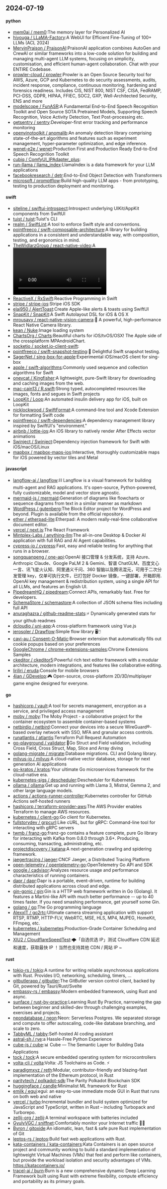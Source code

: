 ## 2024-07-19

#### python
* [mem0ai / mem0](https://github.com/mem0ai/mem0):The memory layer for Personalized AI
* [hiyouga / LLaMA-Factory](https://github.com/hiyouga/LLaMA-Factory):A WebUI for Efficient Fine-Tuning of 100+ LLMs (ACL 2024)
* [MervinPraison / PraisonAI](https://github.com/MervinPraison/PraisonAI):PraisonAI application combines AutoGen and CrewAI or similar frameworks into a low-code solution for building and managing multi-agent LLM systems, focusing on simplicity, customisation, and efficient human-agent collaboration. Chat with your ENTIRE Codebase.
* [prowler-cloud / prowler](https://github.com/prowler-cloud/prowler):Prowler is an Open Source Security tool for AWS, Azure, GCP and Kubernetes to do security assessments, audits, incident response, compliance, continuous monitoring, hardening and forensics readiness. Includes CIS, NIST 800, NIST CSF, CISA, FedRAMP, PCI-DSS, GDPR, HIPAA, FFIEC, SOC2, GXP, Well-Architected Security, ENS and more
* [modelscope / FunASR](https://github.com/modelscope/FunASR):A Fundamental End-to-End Speech Recognition Toolkit and Open Source SOTA Pretrained Models, Supporting Speech Recognition, Voice Activity Detection, Text Post-processing etc.
* [getsentry / sentry](https://github.com/getsentry/sentry):Developer-first error tracking and performance monitoring
* [openvinotoolkit / anomalib](https://github.com/openvinotoolkit/anomalib):An anomaly detection library comprising state-of-the-art algorithms and features such as experiment management, hyper-parameter optimization, and edge inference.
* [wenet-e2e / wenet](https://github.com/wenet-e2e/wenet):Production First and Production Ready End-to-End Speech Recognition Toolkit
* [cubiq / ComfyUI_IPAdapter_plus](https://github.com/cubiq/ComfyUI_IPAdapter_plus):
* [run-llama / llama_index](https://github.com/run-llama/llama_index):LlamaIndex is a data framework for your LLM applications
* [facebookresearch / detr](https://github.com/facebookresearch/detr):End-to-End Object Detection with Transformers
* [microsoft / promptflow](https://github.com/microsoft/promptflow):Build high-quality LLM apps - from prototyping, testing to production deployment and monitoring.

#### swift
* [siteline / swiftui-introspect](https://github.com/siteline/swiftui-introspect):Introspect underlying UIKit/AppKit components from SwiftUI
* [tuist / tuist](https://github.com/tuist/tuist):Tuist's CLI
* [realm / SwiftLint](https://github.com/realm/SwiftLint):A tool to enforce Swift style and conventions.
* [pointfreeco / swift-composable-architecture](https://github.com/pointfreeco/swift-composable-architecture):A library for building applications in a consistent and understandable way, with composition, testing, and ergonomics in mind.
* [TheWidlarzGroup / react-native-video](https://github.com/TheWidlarzGroup/react-native-video):A <Video /> component for react-native
* [ReactiveX / RxSwift](https://github.com/ReactiveX/RxSwift):Reactive Programming in Swift
* [stripe / stripe-ios](https://github.com/stripe/stripe-ios):Stripe iOS SDK
* [elai950 / AlertToast](https://github.com/elai950/AlertToast):Create Apple-like alerts & toasts using SwiftUI
* [SnapKit / SnapKit](https://github.com/SnapKit/SnapKit):A Swift Autolayout DSL for iOS & OS X
* [mrousavy / react-native-vision-camera](https://github.com/mrousavy/react-native-vision-camera):📸 A powerful, high-performance React Native Camera library.
* [kean / Nuke](https://github.com/kean/Nuke):Image loading system
* [ChartsOrg / Charts](https://github.com/ChartsOrg/Charts):Beautiful charts for iOS/tvOS/OSX! The Apple side of the crossplatform MPAndroidChart.
* [socketio / socket.io-client-swift](https://github.com/socketio/socket.io-client-swift):
* [pointfreeco / swift-snapshot-testing](https://github.com/pointfreeco/swift-snapshot-testing):📸 Delightful Swift snapshot testing.
* [SagerNet / sing-box-for-apple](https://github.com/SagerNet/sing-box-for-apple):Experimental iOS/macOS client for sing-box
* [apple / swift-algorithms](https://github.com/apple/swift-algorithms):Commonly used sequence and collection algorithms for Swift
* [onevcat / Kingfisher](https://github.com/onevcat/Kingfisher):A lightweight, pure-Swift library for downloading and caching images from the web.
* [mac-cain13 / R.swift](https://github.com/mac-cain13/R.swift):Strong typed, autocompleted resources like images, fonts and segues in Swift projects
* [LoopKit / Loop](https://github.com/LoopKit/Loop):An automated insulin delivery app for iOS, built on LoopKit
* [nicklockwood / SwiftFormat](https://github.com/nicklockwood/SwiftFormat):A command-line tool and Xcode Extension for formatting Swift code
* [pointfreeco / swift-dependencies](https://github.com/pointfreeco/swift-dependencies):A dependency management library inspired by SwiftUI's "environment."
* [airbnb / lottie-ios](https://github.com/airbnb/lottie-ios):An iOS library to natively render After Effects vector animations
* [Swinject / Swinject](https://github.com/Swinject/Swinject):Dependency injection framework for Swift with iOS/macOS/Linux
* [mapbox / mapbox-maps-ios](https://github.com/mapbox/mapbox-maps-ios):Interactive, thoroughly customizable maps for iOS powered by vector tiles and Metal

#### javascript
* [langflow-ai / langflow](https://github.com/langflow-ai/langflow):⛓️ Langflow is a visual framework for building multi-agent and RAG applications. It's open-source, Python-powered, fully customizable, model and vector store agnostic.
* [mermaid-js / mermaid](https://github.com/mermaid-js/mermaid):Generation of diagrams like flowcharts or sequence diagrams from text in a similar manner as markdown
* [WordPress / gutenberg](https://github.com/WordPress/gutenberg):The Block Editor project for WordPress and beyond. Plugin is available from the official repository.
* [ether / etherpad-lite](https://github.com/ether/etherpad-lite):Etherpad: A modern really-real-time collaborative document editor.
* [vercel / next.js](https://github.com/vercel/next.js):The React Framework
* [Mintplex-Labs / anything-llm](https://github.com/Mintplex-Labs/anything-llm):The all-in-one Desktop & Docker AI application with full RAG and AI Agent capabilities.
* [cypress-io / cypress](https://github.com/cypress-io/cypress):Fast, easy and reliable testing for anything that runs in a browser.
* [songquanpeng / one-api](https://github.com/songquanpeng/one-api):OpenAI 接口管理 & 分发系统，支持 Azure、Anthropic Claude、Google PaLM 2 & Gemini、智谱 ChatGLM、百度文心一言、讯飞星火认知、阿里通义千问、360 智脑以及腾讯混元，可用于二次分发管理 key，仅单可执行文件，已打包好 Docker 镜像，一键部署，开箱即用. OpenAI key management & redistribution system, using a single API for all LLMs, and features an English UI.
* [PipedreamHQ / pipedream](https://github.com/PipedreamHQ/pipedream):Connect APIs, remarkably fast. Free for developers.
* [SchemaStore / schemastore](https://github.com/SchemaStore/schemastore):A collection of JSON schema files including full API
* [anuraghazra / github-readme-stats](https://github.com/anuraghazra/github-readme-stats):⚡ Dynamically generated stats for your github readmes
* [dcloudio / uni-app](https://github.com/dcloudio/uni-app):A cross-platform framework using Vue.js
* [jerosoler / Drawflow](https://github.com/jerosoler/Drawflow):Simple flow library 🖥️🖱️
* [cavi-au / Consent-O-Matic](https://github.com/cavi-au/Consent-O-Matic):Browser extension that automatically fills out cookie popups based on your preferences
* [GoogleChrome / chrome-extensions-samples](https://github.com/GoogleChrome/chrome-extensions-samples):Chrome Extensions Samples
* [ckeditor / ckeditor5](https://github.com/ckeditor/ckeditor5):Powerful rich text editor framework with a modular architecture, modern integrations, and features like collaborative editing.
* [liriliri / eruda](https://github.com/liriliri/eruda):Console for mobile browsers
* [4ian / GDevelop](https://github.com/4ian/GDevelop):🎮 Open-source, cross-platform 2D/3D/multiplayer game engine designed for everyone.

#### go
* [hashicorp / vault](https://github.com/hashicorp/vault):A tool for secrets management, encryption as a service, and privileged access management
* [moby / moby](https://github.com/moby/moby):The Moby Project - a collaborative project for the container ecosystem to assemble container-based systems
* [netbirdio / netbird](https://github.com/netbirdio/netbird):Connect your devices into a secure WireGuard®-based overlay network with SSO, MFA and granular access controls.
* [runatlantis / atlantis](https://github.com/runatlantis/atlantis):Terraform Pull Request Automation
* [go-playground / validator](https://github.com/go-playground/validator):💯Go Struct and Field validation, including Cross Field, Cross Struct, Map, Slice and Array diving
* [golang-migrate / migrate](https://github.com/golang-migrate/migrate):Database migrations. CLI and Golang library.
* [milvus-io / milvus](https://github.com/milvus-io/milvus):A cloud-native vector database, storage for next generation AI applications
* [go-kratos / kratos](https://github.com/go-kratos/kratos):Your ultimate Go microservices framework for the cloud-native era.
* [kubernetes-sigs / descheduler](https://github.com/kubernetes-sigs/descheduler):Descheduler for Kubernetes
* [ollama / ollama](https://github.com/ollama/ollama):Get up and running with Llama 3, Mistral, Gemma 2, and other large language models.
* [actions / actions-runner-controller](https://github.com/actions/actions-runner-controller):Kubernetes controller for GitHub Actions self-hosted runners
* [hashicorp / terraform-provider-aws](https://github.com/hashicorp/terraform-provider-aws):The AWS Provider enables Terraform to manage AWS resources.
* [kubernetes / client-go](https://github.com/kubernetes/client-go):Go client for Kubernetes.
* [fullstorydev / grpcurl](https://github.com/fullstorydev/grpcurl):Like cURL, but for gRPC: Command-line tool for interacting with gRPC servers
* [twmb / franz-go](https://github.com/twmb/franz-go):franz-go contains a feature complete, pure Go library for interacting with Kafka from 0.8.0 through 3.6+. Producing, consuming, transacting, administrating, etc.
* [projectdiscovery / katana](https://github.com/projectdiscovery/katana):A next-generation crawling and spidering framework.
* [jaegertracing / jaeger](https://github.com/jaegertracing/jaeger):CNCF Jaeger, a Distributed Tracing Platform
* [open-telemetry / opentelemetry-go](https://github.com/open-telemetry/opentelemetry-go):OpenTelemetry Go API and SDK
* [google / cadvisor](https://github.com/google/cadvisor):Analyzes resource usage and performance characteristics of running containers.
* [dapr / dapr](https://github.com/dapr/dapr):Dapr is a portable, event-driven, runtime for building distributed applications across cloud and edge.
* [gin-gonic / gin](https://github.com/gin-gonic/gin):Gin is a HTTP web framework written in Go (Golang). It features a Martini-like API with much better performance -- up to 40 times faster. If you need smashing performance, get yourself some Gin.
* [golang / go](https://github.com/golang/go):The Go programming language
* [AlexxIT / go2rtc](https://github.com/AlexxIT/go2rtc):Ultimate camera streaming application with support RTSP, RTMP, HTTP-FLV, WebRTC, MSE, HLS, MP4, MJPEG, HomeKit, FFmpeg, etc.
* [kubernetes / kubernetes](https://github.com/kubernetes/kubernetes):Production-Grade Container Scheduling and Management
* [XIU2 / CloudflareSpeedTest](https://github.com/XIU2/CloudflareSpeedTest):🌩「自选优选 IP」测试 Cloudflare CDN 延迟和速度，获取最快 IP ！当然也支持其他 CDN / 网站 IP ~

#### rust
* [tokio-rs / tokio](https://github.com/tokio-rs/tokio):A runtime for writing reliable asynchronous applications with Rust. Provides I/O, networking, scheduling, timers, ...
* [gitbutlerapp / gitbutler](https://github.com/gitbutlerapp/gitbutler):The GitButler version control client, backed by Git, powered by Tauri/Rust/Svelte
* [embassy-rs / embassy](https://github.com/embassy-rs/embassy):Modern embedded framework, using Rust and async.
* [sunface / rust-by-practice](https://github.com/sunface/rust-by-practice):Learning Rust By Practice, narrowing the gap between beginner and skilled-dev through challenging examples, exercises and projects.
* [neondatabase / neon](https://github.com/neondatabase/neon):Neon: Serverless Postgres. We separated storage and compute to offer autoscaling, code-like database branching, and scale to zero.
* [TabbyML / tabby](https://github.com/TabbyML/tabby):Self-hosted AI coding assistant
* [astral-sh / rye](https://github.com/astral-sh/rye):a Hassle-Free Python Experience
* [cube-js / cube](https://github.com/cube-js/cube):📊 Cube — The Semantic Layer for Building Data Applications
* [tock / tock](https://github.com/tock/tock):A secure embedded operating system for microcontrollers
* [volta-cli / volta](https://github.com/volta-cli/volta):Volta: JS Toolchains as Code. ⚡
* [paradigmxyz / reth](https://github.com/paradigmxyz/reth):Modular, contributor-friendly and blazing-fast implementation of the Ethereum protocol, in Rust
* [paritytech / polkadot-sdk](https://github.com/paritytech/polkadot-sdk):The Parity Polkadot Blockchain SDK
* [huggingface / candle](https://github.com/huggingface/candle):Minimalist ML framework for Rust
* [emilk / egui](https://github.com/emilk/egui):egui: an easy-to-use immediate mode GUI in Rust that runs on both web and native
* [vercel / turbo](https://github.com/vercel/turbo):Incremental bundler and build system optimized for JavaScript and TypeScript, written in Rust – including Turbopack and Turborepo.
* [zellij-org / zellij](https://github.com/zellij-org/zellij):A terminal workspace with batteries included
* [GyulyVGC / sniffnet](https://github.com/GyulyVGC/sniffnet):Comfortably monitor your Internet traffic 🕵️‍♂️
* [Byron / gitoxide](https://github.com/Byron/gitoxide):An idiomatic, lean, fast & safe pure Rust implementation of Git
* [leptos-rs / leptos](https://github.com/leptos-rs/leptos):Build fast web applications with Rust.
* [kata-containers / kata-containers](https://github.com/kata-containers/kata-containers):Kata Containers is an open source project and community working to build a standard implementation of lightweight Virtual Machines (VMs) that feel and perform like containers, but provide the workload isolation and security advantages of VMs. https://katacontainers.io/
* [tracel-ai / burn](https://github.com/tracel-ai/burn):Burn is a new comprehensive dynamic Deep Learning Framework built using Rust with extreme flexibility, compute efficiency and portability as its primary goals.
